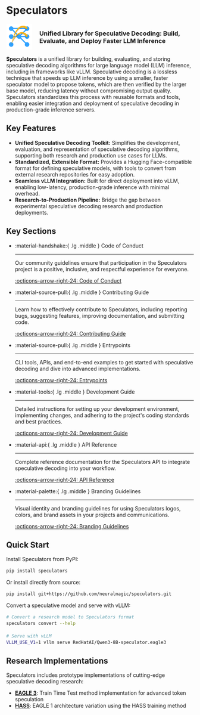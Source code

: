 # Speculators

<div align="center" style="display: flex; align-items: center; justify-content: center; gap: 20px; text-align: left;">
  <picture>
    <source media="(prefers-color-scheme: dark)" srcset="https://raw.githubusercontent.com/neuralmagic/speculators/main/docs/assets/branding/speculators-model-icon-blue.png">
    <img alt="Speculators Logo" src="https://raw.githubusercontent.com/neuralmagic/speculators/main/docs/assets/branding/speculators-model-icon-blue.png" width="120">
  </picture>

  <h3 style="margin: 0; text-align: left;">
    Unified Library for Speculative Decoding: Build, Evaluate, and Deploy Faster LLM Inference
  </h3>
</div>

**Speculators** is a unified library for building, evaluating, and storing speculative decoding algorithms for large language model (LLM) inference, including in frameworks like vLLM. Speculative decoding is a lossless technique that speeds up LLM inference by using a smaller, faster speculator model to propose tokens, which are then verified by the larger base model, reducing latency without compromising output quality. Speculators standardizes this process with reusable formats and tools, enabling easier integration and deployment of speculative decoding in production-grade inference servers.


## Key Features

- **Unified Speculative Decoding Toolkit:** Simplifies the development, evaluation, and representation of speculative decoding algorithms, supporting both research and production use cases for LLMs.
- **Standardized, Extensible Format:** Provides a Hugging Face-compatible format for defining speculative models, with tools to convert from external research repositories for easy adoption.
- **Seamless vLLM Integration:** Built for direct deployment into vLLM, enabling low-latency, production-grade inference with minimal overhead.
- **Research-to-Production Pipeline:** Bridge the gap between experimental speculative decoding research and production deployments.

## Key Sections

<div class="grid cards" markdown>

- :material-handshake:{ .lg .middle } Code of Conduct

    ---

    Our community guidelines ensure that participation in the Speculators project is a positive, inclusive, and respectful experience for everyone.

    [:octicons-arrow-right-24: Code of Conduct](https://github.com/neuralmagic/speculators/blob/main/CODE_OF_CONDUCT.md)

- :material-source-pull:{ .lg .middle } Contributing Guide

    ---

    Learn how to effectively contribute to Speculators, including reporting bugs, suggesting features, improving documentation, and submitting code.

    [:octicons-arrow-right-24: Contributing Guide](https://github.com/neuralmagic/speculators/blob/main/CONTRIBUTING.md)

- :material-source-pull:{ .lg .middle } Entrypoints

    ---

    CLI tools, APIs, and end-to-end examples to get started with speculative decoding and dive into advanced implementations.

    [:octicons-arrow-right-24: Entrypoints](entrypoints/index.md)

- :material-tools:{ .lg .middle } Development Guide

    ---

    Detailed instructions for setting up your development environment, implementing changes, and adhering to the project's coding standards and best practices.

    [:octicons-arrow-right-24: Development Guide](developer/index.md/)

- :material-api:{ .lg .middle } API Reference

    ---

    Complete reference documentation for the Speculators API to integrate speculative decoding into your workflow.

    [:octicons-arrow-right-24: API Reference](reference/speculators/)

- :material-palette:{ .lg .middle } Branding Guidelines

    ---

    Visual identity and branding guidelines for using Speculators logos, colors, and brand assets in your projects and communications.

    [:octicons-arrow-right-24: Branding Guidelines](developer/branding.md/)
</div>


## Quick Start
Install Speculators from PyPI:

```bash
pip install speculators
```

Or install directly from source:

```bash
pip install git+https://github.com/neuralmagic/speculators.git
```

Convert a speculative model and serve with vLLM:

```bash
# Convert a research model to Speculators format
speculators convert --help

# Serve with vLLM
VLLM_USE_V1=1 vllm serve RedHatAI/Qwen3-8B-speculator.eagle3
```

## Research Implementations

Speculators includes prototype implementations of cutting-edge speculative decoding research:

- **[EAGLE 3](https://github.com/neuralmagic/speculators/blob/main/research/eagle3/README.md)**: Train Time Test method implementation for advanced token speculation
- **[HASS](https://github.com/neuralmagic/speculators/blob/main/research/hass/README.md)**: EAGLE 1 architecture variation using the HASS training method
